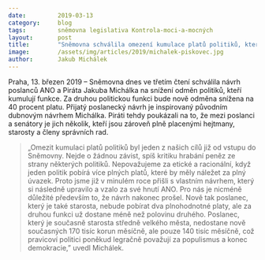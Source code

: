 ```yaml
---
date:         2019-03-13
category:     blog
tags:         sněmovna legislativa Kontrola-moci-a-mocných
layout:       post
title:        "Sněmovna schválila omezení kumulace platů politiků, které Piráti dlouhodobě prosazují"
image:        /assets/img/articles/2019/michalek-piskovec.jpg
author:       Jakub Michálek
---
```


Praha, 13. březen 2019 – Sněmovna dnes ve třetím čtení schválila návrh poslanců ANO a Piráta Jakuba Michálka na snížení odměn politiků, kteří kumulují funkce. Za druhou politickou funkci bude nově odměna snížena na 40 procent platu. Přijatý poslanecký návrh je inspirovaný původním dubnovým návrhem Michálka. Piráti tehdy poukázali na to, že mezi poslanci a senátory je jich několik, kteří jsou zároveň plně placenými hejtmany, starosty a členy správních rad. 

> „Omezit kumulaci platů politiků byl jeden z našich cílů již od vstupu do Sněmovny. Nejde o žádnou závist, spíš kritiku hrabání peněz ze strany některých politiků. Nepovažujeme za etické a racionální, když jeden politik pobírá více plných platů, které by měly náležet za plný úvazek. Proto jsme již v minulém roce přišli s vlastním návrhem, který si následně upravilo a vzalo za své hnutí ANO. Pro nás je nicméně důležité především to, že návrh nakonec prošel. Nově tak poslanec, který je také starosta, nebude pobírat dva plnohodnotné platy, ale za druhou funkci už dostane méně než polovinu druhého. Poslanec, který je současně starosta středně velkého města, nedostane nově současných 170 tisíc korun měsíčně, ale pouze 140 tisíc měsíčně, což pravicoví politici poněkud legračně považují za populismus a konec demokracie,” uvedl Michálek.
